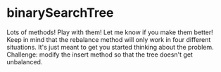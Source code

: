 # binarySearchTree

Lots of methods! Play with them! Let me know if you make them better!
Keep in mind that the rebalance method will only work in four different situations. It's just meant to get you started thinking about the problem.
Challenge:
modify the insert method so that the tree doesn't get unbalanced.
